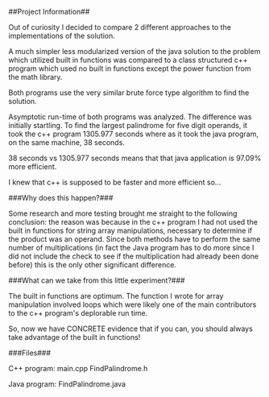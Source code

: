 
##Project Information##

Out of curiosity I decided to compare 2 different approaches to the implementations of the solution. 

A much simpler less modularized version of the java solution to the problem which utilized built in functions was compared to a class structured c++ program which used no built in functions except the power function from the math library. 

Both programs use the very similar brute force type algorithm to find the solution. 

Asymptotic run-time of both programs was analyzed. The difference was initially startling. To find the largest palindrome for  five digit operands, it took the c++ program 1305.977 seconds where as it took the java program, on the same machine, 38 seconds. 

38 seconds vs 1305.977 seconds means that that java application is 97.09% more efficient. 

I knew that c++ is supposed to be faster and more efficient so… 

###Why does this happen?### 

Some research and more testing brought me straight to the following conclusion: the reason was because in the c++ program I had not used the built in functions for string array manipulations, necessary to determine if the product was an operand. Since both methods have to perform the same number of multiplications (in fact the Java program has to do more since I did not include the check to see if the multiplication had already been done before) this is the only other significant difference. 

###What can we take from this little experiment?###

The built in functions are optimum. The function I wrote for array manipulation involved loops which were likely one of the main contributors to the c++ program's deplorable run time. 

So, now we have CONCRETE evidence that if you can, you should always take advantage of the built in functions!


###Files###


C++ program: main.cpp FindPalindrome.h 

Java program: FindPalindrome.java
